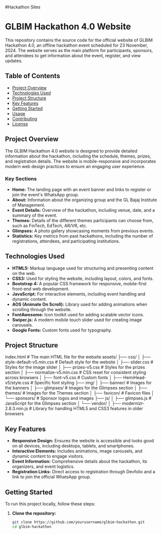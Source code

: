 #Hackathon Sites

# GLBIM Hackathon 4.0 Website

This repository contains the source code for the official website of GLBIM Hackathon 4.0, an offline hackathon event scheduled for 23 November, 2024. The website serves as the main platform for participants, sponsors, and attendees to get information about the event, register, and view updates.

## Table of Contents

- [Project Overview](#project-overview)
- [Technologies Used](#technologies-used)
- [Project Structure](#project-structure)
- [Key Features](#key-features)
- [Getting Started](#getting-started)
- [Usage](#usage)
- [Contributing](#contributing)
- [License](#license)

## Project Overview

The GLBIM Hackathon 4.0 website is designed to provide detailed information about the hackathon, including the schedule, themes, prizes, and registration details. The website is mobile-responsive and incorporates modern web design practices to ensure an engaging user experience.

### Key Sections

- **Home:** The landing page with an event banner and links to register or join the event's WhatsApp group.
- **About:** Information about the organizing group and the GL Bajaj Institute of Management.
- **Event Details:** Overview of the hackathon, including venue, date, and a summary of the event.
- **Themes:** Details of the different themes participants can choose from, such as FinTech, EdTech, AR/VR, etc.
- **Glimpses:** A photo gallery showcasing moments from previous events.
- **Statistics:** Key metrics from past hackathons, including the number of registrations, attendees, and participating institutions.

## Technologies Used

- **HTML5:** Markup language used for structuring and presenting content on the web.
- **CSS3:** Used for styling the website, including layout, colors, and fonts.
- **Bootstrap 4:** A popular CSS framework for responsive, mobile-first front-end web development.
- **JavaScript:** For interactive elements, including event handling and dynamic content.
- **AOS (Animate On Scroll):** Library used for adding animations when scrolling through the website.
- **FontAwesome:** Icon toolkit used for adding scalable vector icons.
- **Swiper.js:** A modern mobile touch slider used for creating image carousels.
- **Google Fonts:** Custom fonts used for typography.

## Project Structure

index.html               # The main HTML file for the website
assets/
├── css/
│   ├── style-default-v5.min.css    # Default style for the website
│   ├── slider.css                  # Styles for the image slider
│   ├── prizes-v5.css               # Styles for the prizes section
│   ├── normalize-v5.min.css        # CSS reset for consistent styling across browsers
│   ├── font-v5.css                 # Custom fonts
│   ├── HemiHead-v5/style.css       # Specific font styling
├── img/
│   ├── banner/                     # Images for the banners
│   ├── glimpses/                   # Images for the Glimpses section
│   ├── themes/                     # Images for the Themes section
│   ├── favicon/                    # Favicon files
│   └── sponsors/                   # Sponsor logos and images
├── js/
│   ├── glimpses.js                 # JavaScript for the Glimpses section
│   └── vendor/
│       ├── modernizr-2.8.3.min.js  # Library for handling HTML5 and CSS3 features in older browsers


## Key Features

- **Responsive Design:** Ensures the website is accessible and looks good on all devices, including desktops, tablets, and smartphones.
- **Interactive Elements:** Includes animations, image carousels, and dynamic content to engage visitors.
- **Event Information:** Comprehensive details about the hackathon, its organizers, and event logistics.
- **Registration Links:** Direct access to registration through Devfolio and a link to join the official WhatsApp group.

## Getting Started

To run this project locally, follow these steps:

1. **Clone the repository:**
   ```bash
   git clone https://github.com/yourusername/glbim-hackathon.git
   cd glbim-hackathon

